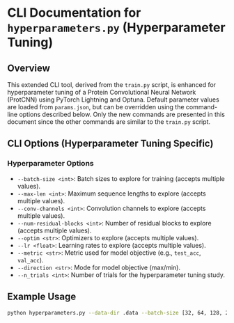 # CLI Documentation for `hyperparameters.py` (Hyperparameter Tuning)

## Overview
This extended CLI tool, derived from the `train.py` script, is enhanced for hyperparameter tuning of a Protein Convolutional Neural Network (ProtCNN) using PyTorch Lightning and Optuna. Default parameter values are loaded from `params.json`, but can be overridden using the command-line options described below. Only the new commands are presented in this document since the other commands are similar to the `train.py` script.

## CLI Options (Hyperparameter Tuning Specific)

### Hyperparameter Options
- `--batch-size <int>`: Batch sizes to explore for training (accepts multiple values).
- `--max-len <int>`: Maximum sequence lengths to explore (accepts multiple values).
- `--conv-channels <int>`: Convolution channels to explore (accepts multiple values).
- `--num-residual-blocks <int>`: Number of residual blocks to explore (accepts multiple values).
- `--optim <str>`: Optimizers to explore (accepts multiple values).
- `--lr <float>`: Learning rates to explore (accepts multiple values).
- `--metric <str>`: Metric used for model objective (e.g., `test_acc`, `val_acc`).
- `--direction <str>`: Mode for model objective (max/min).
- `--n_trials <int>`: Number of trials for the hyperparameter tuning study.

## Example Usage
```bash
python hyperparameters.py --data-dir .data --batch-size [32, 64, 128, 256] --max-epochs 20 --lr [0.0001, 0.001, 0.01]
